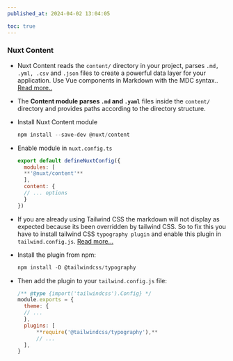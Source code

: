 ```yaml
---
published_at: 2024-04-02 13:04:05

toc: true
---
```


### Nuxt Content

- Nuxt Content reads the `content/` directory in your project, parses `.md, .yml, .csv` and `.json` files to create a powerful data layer for your application. Use Vue components in Markdown with the MDC syntax.. [Read more..](https://content.nuxt.com/get-started/installation)
- The **Content module parses `.md` and `.yaml`** files inside the `content/` directory and provides paths according to the directory structure.
- Install Nuxt Content module

  ```powershell
  npm install --save-dev @nuxt/content
  ```

- Enable module in `nuxt.config.ts`

  ```js
  export default defineNuxtConfig({
    modules: [
    **'@nuxt/content'**
    ],
    content: {
    // ... options
    }
  })
  ```

- If you are already using Tailwind CSS the markdown will not display as expected because its been overridden by tailwind CSS. So to fix this you have to install tailwind CSS `typography plugin` and enable this plugin in `tailwind.config.js`. [Read more…](https://github.com/tailwindlabs/tailwindcss-typography#installation)
- Install the plugin from npm:

  ```powershell
  npm install -D @tailwindcss/typography
  ```

- Then add the plugin to your `tailwind.config.js` file:

  ```js
  /** @type {import('tailwindcss').Config} */
  module.exports = {
  	theme: {
  	// ...
  	},
  	plugins: [
  		**require('@tailwindcss/typography'),**
  		// ...
  	],
  }
  ```
